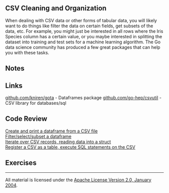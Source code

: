 ## CSV Cleaning and Organization

When dealing with CSV data or other forms of tabular data, you will likely want to do things like filter the data on certain fields, get subsets of the data, etc.  For example, you might just be interested in all rows where the Iris Species column has a certain value, or you maybe interested in splitting the dataset into training and test sets for a machine learning algorithm.  The Go data science community has produced a few great packages that can help you with these tasks.

## Notes

## Links

[github.com/kniren/gota](https://github.com/kniren/gota) - Dataframes package
[github.com/go-hep/csvutil](https://github.com/go-hep/csvutil) - CSV library for databases/sql

## Code Review

[Create and print a dataframe from a CSV file](example1/example1.go)  
[Filter/select/subset a dataframe](example2/example2.go)  
[Iterate over CSV records, reading data into a struct](example3/example3.go)  
[Register a CSV as a table, execute SQL statements on the CSV](example4/example4.go) 

## Exercises

___
All material is licensed under the [Apache License Version 2.0, January 2004](http://www.apache.org/licenses/LICENSE-2.0).
